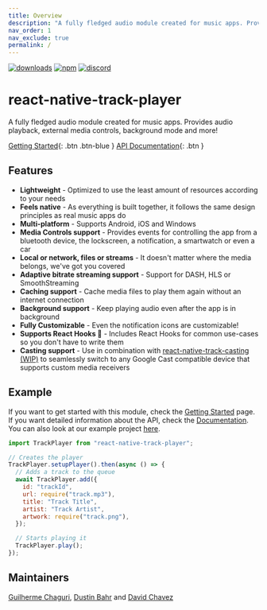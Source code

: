 ```yaml
---
title: Overview
description: "A fully fledged audio module created for music apps. Provides audio playback, external media controls, background mode and more!"
nav_order: 1
nav_exclude: true
permalink: /
---
```


[![downloads](https://img.shields.io/npm/dw/react-native-track-player.svg)](https://www.npmjs.com/package/react-native-track-player)
[![npm](https://img.shields.io/npm/v/react-native-track-player.svg)](https://www.npmjs.com/package/react-native-track-player)
[![discord](https://img.shields.io/discord/567636850513018880.svg)](https://discordapp.com/invite/ya2XDCR)

# react-native-track-player

A fully fledged audio module created for music apps. Provides audio playback, external media controls, background mode and more!

[Getting Started](./API.md){: .btn .btn-blue }
[API Documentation](./Documentation.md){: .btn }

## Features

- **Lightweight** - Optimized to use the least amount of resources according to your needs
- **Feels native** - As everything is built together, it follows the same design principles as real music apps do
- **Multi-platform** - Supports Android, iOS and Windows
- **Media Controls support** - Provides events for controlling the app from a bluetooth device, the lockscreen, a notification, a smartwatch or even a car
- **Local or network, files or streams** - It doesn't matter where the media belongs, we've got you covered
- **Adaptive bitrate streaming support** - Support for DASH, HLS or SmoothStreaming
- **Caching support** - Cache media files to play them again without an internet connection
- **Background support** - Keep playing audio even after the app is in background
- **Fully Customizable** - Even the notification icons are customizable!
- **Supports React Hooks 🎣** - Includes React Hooks for common use-cases so you don't have to write them
- **Casting support** - Use in combination with [react-native-track-casting (WIP)](https://github.com/react-native-kit/react-native-track-casting) to seamlessly switch to any Google Cast compatible device that supports custom media receivers

## Example

If you want to get started with this module, check the [Getting Started](https://react-native-kit.github.io/react-native-track-player/api/) page.
If you want detailed information about the API, check the [Documentation](https://react-native-kit.github.io/react-native-track-player/documentation/).
You can also look at our example project [here](https://github.com/react-native-kit/react-native-track-player/tree/master/example).

```javascript
import TrackPlayer from "react-native-track-player";

// Creates the player
TrackPlayer.setupPlayer().then(async () => {
  // Adds a track to the queue
  await TrackPlayer.add({
    id: "trackId",
    url: require("track.mp3"),
    title: "Track Title",
    artist: "Track Artist",
    artwork: require("track.png"),
  });

  // Starts playing it
  TrackPlayer.play();
});
```

## Maintainers

[Guilherme Chaguri](https://github.com/Guichaguri), [Dustin Bahr](https://github.com/curiousdustin) and [David Chavez](https://github.com/dcvz)
